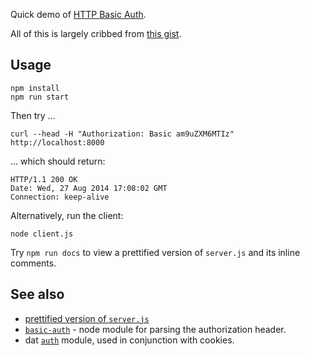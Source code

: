 Quick demo of [HTTP Basic Auth](http://en.wikipedia.org/wiki/Basic_access_authentication).

All of this is largely cribbed from [this gist](https://gist.github.com/charlesdaniel/1686663).


## Usage

    npm install
    npm run start

Then try ...

    curl --head -H "Authorization: Basic am9uZXM6MTIz" http://localhost:8000

... which should return:

    HTTP/1.1 200 OK
    Date: Wed, 27 Aug 2014 17:08:02 GMT
    Connection: keep-alive

Alternatively, run the client:

    node client.js 

Try `npm run docs` to view a prettified version of `server.js` and its inline
comments.


## See also

* [prettified version of `server.js`](http://joyrexus.github.io/auth-demos/basic-auth/http/docs/server.html)
* [`basic-auth`](https://github.com/jshttp/basic-auth/blob/master/index.js) -
  node module for parsing the authorization header.
* dat [`auth`](https://github.com/maxogden/dat/blob/master/lib/auth.js) module,
  used in conjunction with cookies.
